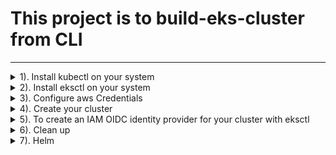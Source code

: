 # This project is to build-eks-cluster from CLI
---
<details><summary>1). Install kubectl on your system</summary>
<p> 

- If using Windows OS open `PowerShell` as Administrator, enter the url below to download kubectl binaries.
```bash
curl -o kubectl.exe https://amazon-eks.s3.us-west-2.amazonaws.com/1.20.4/2021-04-12/bin/windows/amd64/kubectl.exe
```
- a). Create a `bin` folder in any location of your choice.
- b). Open location where `kubectl.exe` is located.
- c) .Copy or cut `kubectl.exe`  file and paste in you `bin` folder.
- d). Add the Path of the `bin` folder to your environment variable (under `User variable for <user-name>`)
- e). Enter `kubectl version --short --client` to test kubectl version.
- you may see [aws documentation](https://docs.aws.amazon.com/eks/latest/userguide/install-kubectl.html) for installation guide.
</p>
</details>

<details><summary>2). Install eksctl on your system</summary>
<p>

- a). If you are using `Windows OS`, cick [here](https://github.com/weaveworks/eksctl/releases/download/0.51.0/eksctl_Windows_amd64.zip) to download the zip file or see [aws documentation](https://docs.aws.amazon.com/eks/latest/userguide/eksctl.html) for installation guide.

- b). Follow configuration steps( a to d) above to set up eksctl. Remember,you will have to create a folder with different name other than `bin` if they have to be in the same location or directory.
- c). Enter `eksctl version` to see its current version

</p>
</details>

<details><summary>3). Configure aws Credentials</summary>
<p>

- Open `command prompt` or and enter `aws configure` and the enter your `AWS Access Key ID`, `AWS Secret Access Key `, `Default region name [us-east-1]`, etc

 ```bash
 AWS Access Key ID [****************OZOR]: HZYOSSXYULSJSJSHSKK
 AWS Secret Access Key [****************ifZc]: rtshjskll+kksksksksssksks
Default region name [us-east-1]: us-west-1
Default output format [None]: 
```
- If you don't have `awscli` installed, see (aws documentation)[https://docs.aws.amazon.com/cli/latest/userguide/install-cliv2-windows.html] for installation guides.

</p>
</details>

<details><summary>4). Create your cluster</summary>
<p>

- On `PowerSell`, enter the command below to create your cluster named `apple-cluster`,
```bash
eksctl create cluster \
--name apple-cluster \
--version 1.17 \
--region us-west-2 \
--nodegroup-name linux-nodes \
--node-type t3.large \
--nodes 2
```
- A cluster will fail if desired compute resources(`instance type`) are not available in default AZ. Most often, you will receive message with reasons why cluster creation failed in default AZ. In this case you can specify AZ where your desired compute resources are available.  
 
 ```bash
 
eksctl create cluster \
--name dev-cluster \
--version 1.21 \
--zones us-west-2a,us-west-2b,us-west-2c \
--nodegroup-name linux-nodes \
--node-type c4.4xlarge \
--nodes 2
 ```
- Enter `aws eks --region us-west-2 describe-cluster --name dev-cluster --query cluster.status` to check the status of the cluster. If successfully created, you should see `"ALIVE"`
- Enter `aws eks --region us-west-2 update-kubeconfig --name dev-cluster` to update and export kubernetes configuration file to your local.
- `$ cat ~/.kube/config` to see kubernetes configuration file. You shold see something like this. 
```bash
apiVersion: v1
clusters:
- cluster:
    certificate-authority-data: CERT
    server: https://xxxxxxx.sk1.us-east-1.eks.amazonaws.com
  name: arn:aws:eks:us-east-1:xxxxxxx:cluster/eks-cluster
contexts:
- context:
    cluster: arn:aws:eks:us-east-1:xxxxxxx:cluster/eks-cluster
    user: arn:aws:eks:us-east-1:xxxxxxx:cluster/eks-cluster
  name: arn:aws:eks:us-east-1:xxxxxxx:cluster/eks-cluster
current-context: arn:aws:eks:us-east-1:xxxxxxx:cluster/eks-cluster
kind: Config
preferences: {}
users:
- name: arn:aws:eks:us-east-1:xxxxxxx:cluster/eks-cluster
  user:
    exec:
      apiVersion: client.authentication.k8s.io/v1alpha1
      args:
      - --region
      - us-east-1
      - eks
      - get-token
      - --cluster-name
      - eks-cluster
      command: aws
```

- Now that your cluster is up and running, move to directory where your `"YAML defination files"` are located and start creating your appliactions.

```bash
kubectl get ns
```
```bash
kubectl get cs
```
```bash
kubectl get node
```
```bash
kubectl get pods -A
```
```bash
kubectl get apiservices
```
```bash
kubectl get svc
```

</p>
</details>

<details><summary>5). To create an IAM OIDC identity provider for your cluster with eksctl</summary>
<p>
 
 - Determine whether you have an existing IAM OIDC provider for your cluster.

View your cluster's OIDC provider URL.

 ```bash
 aws eks --region us-west-2 describe-cluster --name <cluster_name> --query "cluster.identity.oidc.issuer" --output text
 ```
 Example output:

```bash
https://oidc.eks.us-west-2.amazonaws.com/id/EXAMPLED539D4633E53DE1B716D3041E
```
- List the IAM OIDC providers in your account. Replace <EXAMPLED539D4633E53DE1B716D3041E> (including <>) with the value returned from the previous command.

 ```bash
 aws iam list-open-id-connect-providers | grep <EXAMPLED539D4633E53DE1B716D3041E>
 ```

 Example output:

 ```bash
 "Arn": "arn:aws-cn:iam::111122223333:oidc-provider/oidc.eks.us-west-2.amazonaws.com/id/EXAMPLED539D4633E53DE1B716D3041E"
 ```

 If output is returned from the previous command, then you already have a provider for your cluster. If no output is returned, then you must create an IAM OIDC provider.

- Create an IAM OIDC identity provider for your cluster with the following command. Replace <cluster_name> (including <>) with your own value.

```bash
eksctl --region us-west-2 utils associate-iam-oidc-provider --cluster apple-cluster --approve
```
**To create an IAM OIDC identity provider for your cluster with the AWS Management Console**

- Open the Amazon EKS console (here)[https://console.aws.amazon.com/eks/home#/clusters].

- Select the name of your cluster and then select the **Configuration** tab.

- In the **Details** section, note the value of the **OpenID Connect provider URL**.

- Open the IAM console (here)[https://console.aws.amazon.com/iam/].

- In the navigation panel, choose Identity Providers. If a Provider is listed that matches the URL for your cluster, then you already have a provider for your cluster. If a provider isn't listed that matches the URL for your cluster, then you must create one.

- To create a provider, choose **Add Provider**.

- For **Provider Type**, **choose OpenID Connect**.

- For **Provider URL**, paste the OIDC issuer URL for your cluster, and then choose **Get thumbprint**.

- For **Audience**, enter `sts.amazonaws.com` and choose **Add provider**.
</p>
</details>

<details><summary>6). Clean up </summary>
<p>

- Enter `$ eksctl delete cluster --region=us-west-2 --name=apple-cluster` to delete your cluster

</p>
</details>

<details><summary>7). Helm </summary>
<p>
**This Tutorial Assumes that you already have helm installed on you OS**


**1. Add chart to local helm repository**

```bash
helm repo add prometheus https://prometheus-community.github.io/helm-charts
```
- To update local repositories

```bash
helm repo update
```

- List Local repo

```bash
helm repo ls
```

**2. Install app in a kubernetes using helm**

```bash
helm install <app_name> <repo_name>/<chart_name> # This will install an application to your kubernetes cluster
```

for example, installing prometheus will look like this

```bash
helm install prometheus prometheus/kube-prometheus-stack
```
- To specify `namespace`, run:

```bash
helm install prometheus prometheus/kube-prometheus-stack --namespace monitoring
```
**Upgrade installed application**

```bash
helm upgrade prometheus prometheus/kube-prometheus-stack # This will apply changes that have been made 
```
Note

> namespace `monitoring` must exist.

> If you don't have it created already, run `kubectl create ns monitoring`

**3. List all helm releases and revisions in the cluster**

- To list all helm releases and revisions in the cluater, run

```bash
helm ls -A 
```
  - You should have something like this

```bash
NAME            NAMESPACE       REVISION        UPDATED                                 STATUS          CHART                           APP VERSION
prometheus      monitoring         1            2022-02-05 17:36:43.3369651 -0500 EST   deployed        kube-prometheus-stack-31.0.0    0.53.1
```

**4. Generate Chart from local repo**

- A helm chart can be pull from local repository. Here, you can make modifications on `values.yaml` file before installing the application or upgrade already existing applicaton.

```bash
helm pull prometheus/kube-prometheus-stack --untar=true
```
- This will generate `kube-prometheus-stack` with `template`, `values.yaml` etc. You may rename the chart(`kube-prometheus-stack`) by running,

```bash
mv kube-prometheus-stack prometheus # This will rename kube-prometheus-stack folder to prometheus
```
**6. Install local chart**

- To install local chart, run;

```bash
helm install prometheus ./prometheus -n monitoring 
```
**7. Generate YAML from helm chart**

A YAML file can be generated from any helm chart once the arguments are passed currectly.

- To generate a YAML file, run

```bash
heml template <app_name> ./chart_name/ --values=./chart_name/values.yaml
```

Eg

> To generate a `yaml` from `prometheus` chart, run:
 
```bash
helm template prometheus ./prometheus/ --values=./prometheus/values.yaml > path/prometheus.yaml 
```  
- Navigate to path where `prometheus.yaml` file is saved and run `kubectl apply -f prometheus.yaml -n monitoring` to install prometheus.

**8. Create empty helm Chart**

- You can create an empty helm chart then modify with your own docker images and configurations

```bash
helm create my-chart
```
</p>
</details>





